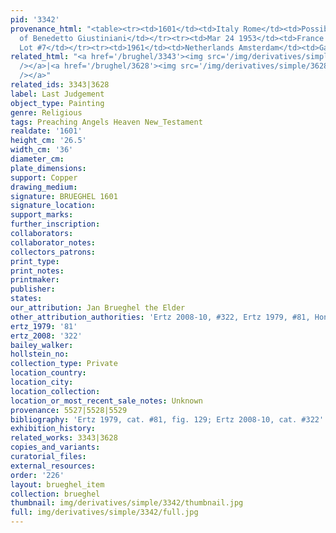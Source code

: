 ```yaml
---
pid: '3342'
provenance_html: "<table><tr><td>1601</td><td>Italy Rome</td><td>Possibly Collection
  of Benedetto Giustiniani</td></tr><tr><td>Mar 24 1953</td><td>France Paris</td><td>Charpentier
  Lot #7</td></tr><tr><td>1961</td><td>Netherlands Amsterdam</td><td>Gallery de Boer</td></tr></table>"
related_html: "<a href='/brughel/3343'><img src='/img/derivatives/simple/3343/thumbnail.jpg'
  /></a>|<a href='/brughel/3628'><img src='/img/derivatives/simple/3628/thumbnail.jpg'
  /></a>"
related_ids: 3343|3628
label: Last Judgement
object_type: Painting
genre: Religious
tags: Preaching Angels Heaven New_Testament
realdate: '1601'
height_cm: '26.5'
width_cm: '36'
diameter_cm: 
plate_dimensions: 
support: Copper
drawing_medium: 
signature: BRUEGHEL 1601
signature_location: 
support_marks: 
further_inscription: 
collaborators: 
collaborator_notes: 
collectors_patrons: 
print_type: 
print_notes: 
printmaker: 
publisher: 
states: 
our_attribution: Jan Brueghel the Elder
other_attribution_authorities: 'Ertz 2008-10, #322, Ertz 1979, #81, Honig database'
ertz_1979: '81'
ertz_2008: '322'
bailey_walker: 
hollstein_no: 
collection_type: Private
location_country: 
location_city: 
location_collection: 
location_or_most_recent_sale_notes: Unknown
provenance: 5527|5528|5529
bibliography: 'Ertz 1979, cat. #81, fig. 129; Ertz 2008-10, cat. #322'
exhibition_history: 
related_works: 3343|3628
copies_and_variants: 
curatorial_files: 
external_resources: 
order: '226'
layout: brueghel_item
collection: brueghel
thumbnail: img/derivatives/simple/3342/thumbnail.jpg
full: img/derivatives/simple/3342/full.jpg
---
```

